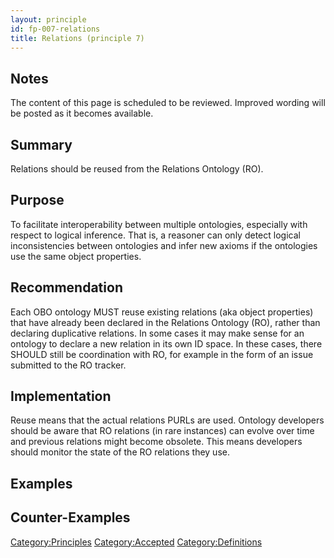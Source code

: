 ```yaml
---
layout: principle
id: fp-007-relations
title: Relations (principle 7)
---
```


Notes
-----

The content of this page is scheduled to be reviewed. Improved wording will be posted as it becomes available.

Summary
-------

Relations should be reused from the Relations Ontology (RO).

Purpose
-------

To facilitate interoperability between multiple ontologies, especially with respect to logical inference. That is, a reasoner can only detect logical inconsistencies between ontologies and infer new axioms if the ontologies use the same object properties.

Recommendation
--------------

Each OBO ontology MUST reuse existing relations (aka object properties) that have already been declared in the Relations Ontology (RO), rather than declaring duplicative relations. In some cases it may make sense for an ontology to declare a new relation in its own ID space. In these cases, there SHOULD still be coordination with RO, for example in the form of an issue submitted to the RO tracker.

Implementation
--------------

Reuse means that the actual relations PURLs are used. Ontology developers should be aware that RO relations (in rare instances) can evolve over time and previous relations might become obsolete. This means developers should monitor the state of the RO relations they use.

Examples
--------

Counter-Examples
----------------

<Category:Principles> <Category:Accepted> <Category:Definitions>
